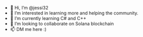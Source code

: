 - 👋 Hi, I’m @jessi32
- 👀 I’m interested in learning more and helping the community.
- 🌱 I’m currently learning C# and C++
- 💞️ I’m looking to collaborate on Solana blockchain
- 📫 DM me here :)

<!---
jessi32/jessi32 is a ✨ special ✨ repository because its `README.md` (this file) appears on your GitHub profile.
You can click the Preview link to take a look at your changes.
--->
